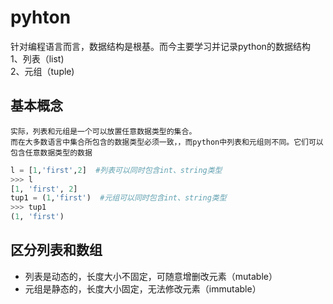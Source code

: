 # pyhton
   针对编程语言而言，数据结构是根基。而今主要学习并记录python的数据结构  
1、列表（list)  
2、元组（tuple)  
## 基本概念
    实际，列表和元组是一个可以放置任意数据类型的集合。
    而在大多数语言中集合所包含的数据类型必须一致，，而python中列表和元组则不同。它们可以包含任意数据类型的数据
```python
l = [1,'first',2]  #列表可以同时包含int、string类型
>>> l
[1, 'first', 2]
tup1 = (1,'first')  #元组可以同时包含int、string类型
>>> tup1
(1, 'first')
```
## 区分列表和数组
* 列表是动态的，长度大小不固定，可随意增删改元素（mutable）
* 元组是静态的，长度大小固定，无法修改元素（immutable）


